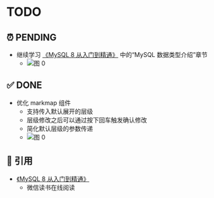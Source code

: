 # TODO

## ⏰ PENDING

- 继续学习 [《MySQL 8 从入门到精通》][1] 中的“MySQL 数据类型介绍”章节
  - ![图 0](https://cdn.jsdelivr.net/gh/tnotesjs/imgs@main/2025-06-23-18-58-01.png)

## ✅ DONE

- 优化 markmap 组件
  - 支持传入默认展开的层级
  - 层级修改之后可以通过按下回车触发确认修改
  - 简化默认层级的参数传递
  - ![图 0](https://cdn.jsdelivr.net/gh/tnotesjs/imgs@main/2025-09-13-11-05-11.png)

## 🔗 引用

- [《MySQL 8 从入门到精通》][1]
  - 微信读书在线阅读

[1]: https://weread.qq.com/web/reader/45b32df07195029145b66f4
